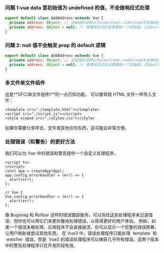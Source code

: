### 问题 1:vue data 里初始值为 undefined 的值，不会做响应式处理

```javascript
export default class AddAddress extends Vue {
  private address: Object; // 没赋值的话默认为undefined，undefined不会做响应式处理，后续的变更不会触发页面的更新
  private address: Object = null; // 需要响应式的话需要赋一个初始值，比如null
}
```

### 问题 2: null 值不会触发 prop 的 default 逻辑

```javascript
export default class AddAddress extends Vue {
  private address: Object; // 没赋值的话默认为undefined，undefined不会做响应式处理，后续的变更不会触发页面的更新
  private address: Object = null; // 需要响应式的话需要赋一个初始值，比如null
}
```

### 多文件单文件组件

这是**SFC(单文件组件)**的一点已知功能。
可以像常规 HTML 文件一样导入文件：

```Vue
<template src="./template.html"></template>
<script src="./script.js"></script>
<style scoped src="./styles.css"></style>
```

如果你需要分享样式、文件或其他任何东西，这可能会非常方便。

### 处理错误（和警告）的更好方法

我们可以为 Vue 中的错误和警告提供一个自定义处理程序。

```Vue3
<script ts>
</script>
const app = createApp(App);
app.config.errorHandler = (err) => {
  alert(err);
};
```

```Vue2
// Vue 2
Vue.config.errorHandler = (err) => {
  alert(err);
};
```

像 Bugsnag 和 Rollbar 这样的错误跟踪服务，可以钩住这些处理程序来记录错误，但你也可以用它们来更优雅地处理错误，以获得更好的用户体验。
例如，如果一个错误未被处理，应用程序不会直接崩溃，你可以显示一个完整的错误屏幕，让用户刷新或尝试其他东西。
在 Vue3 中，错误处理程序只能处理  template  和  watcher  错误，但是  Vue2 的错误处理程序可以捕获几乎所有错误。这两个版本中的警告处理程序只在开发阶段有效。
